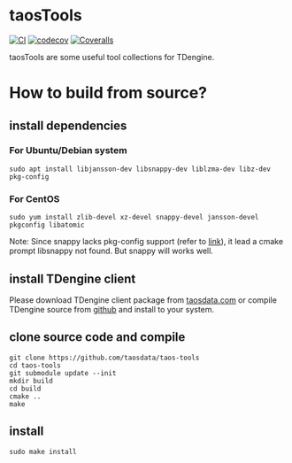 # taosTools
[![CI](https://github.com/taosdata/taos-tools/actions/workflows/cmake.yml/badge.svg)](https://github.com/taosdata/taos-tools/actions/workflows/cmake.yml)
[![codecov](https://codecov.io/gh/taosdata/taos-tools/branch/develop/graph/badge.svg?token=W7Z6XKIKV9)](https://codecov.io/gh/taosdata/taos-tools)
[![Coveralls](https://github.com/taosdata/taos-tools/actions/workflows/coveralls.yml/badge.svg)](https://github.com/taosdata/taos-tools/actions/workflows/coveralls.yml)

taosTools are some useful tool collections for TDengine.

# How to build from source?

## install dependencies

### For Ubuntu/Debian system
```
sudo apt install libjansson-dev libsnappy-dev liblzma-dev libz-dev pkg-config
```

### For CentOS
```
sudo yum install zlib-devel xz-devel snappy-devel jansson-devel pkgconfig libatomic
```
Note: Since snappy lacks pkg-config support (refer to [link](https://github.com/google/snappy/pull/86)), it lead a cmake prompt libsnappy not found. But snappy will works well.

## install TDengine client
Please download TDengine client package from [taosdata.com](https://www.taosdata.com/cn/all-downloads/) or compile TDengine source from [github](github.com/taosdata/TDengine) and install to your system.

## clone source code and compile
```
git clone https://github.com/taosdata/taos-tools
cd taos-tools
git submodule update --init
mkdir build
cd build
cmake ..
make
```

## install
```
sudo make install
```

